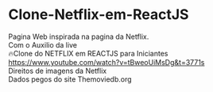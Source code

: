 # Clone-Netflix-em-ReactJS
Pagina Web inspirada na pagina da Netflix.<br/>
Com o Auxilio da live <br/>
🔥Clone do NETFLIX em REACTJS para Iniciantes<br/>
https://www.youtube.com/watch?v=tBweoUiMsDg&t=3771s <br/>
Direitos de imagens da Netflix <br/>
Dados pegos do site Themoviedb.org <br/>

